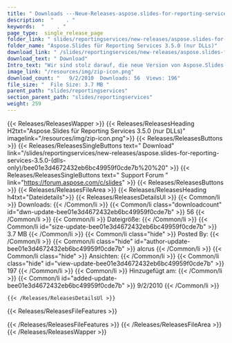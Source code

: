```yaml
---
title: " Downloads ---Neue-Releases-aspose.slides-for-reporting-services-3.5.0-(nur-dlls) . "
description:  "    . " 
keywords:  "    . " 
page_type:  single_release_page
folder_link: " slides/reportingservices/new-releases/aspose.slides-for-reporting-services-3.5.0-(dlls-only)/"
folder_name: "Aspose.Slides für Reporting Services 3.5.0 (nur DLLs)"
download_link: " /slides/reportingservices/new-releases/aspose.slides-for-reporting-services-3.5.0-(dlls-only)/bee01e3d4672432eb6bc49959f0cde7b"
download_text: " Download"
Intro_text: "Wir sind stolz darauf, die neue Version von Aspose.Slides für Reporting Servi..."
image_link: "/resources/img/zip-icon.png"
download_count: "   9/2/2010  Downloads: 56  Views: 196"
file_size: "  File Size: 3.7 MB "
parent_path: "slides/reportingservices"
section_parent_path: "slides/reportingservices"
weight: 259
---
```


{{< Releases/ReleasesWapper >}}
  {{< Releases/ReleasesHeading H2txt="Aspose.Slides für Reporting Services 3.5.0 (nur DLLs)" imagelink="/resources/img/zip-icon.png">}}
  {{< Releases/ReleasesButtons >}}
    {{< Releases/ReleasesSingleButtons text=" Download" link="/slides/reportingservices/new-releases/aspose.slides-for-reporting-services-3.5.0-(dlls-only)/bee01e3d4672432eb6bc49959f0cde7b%20%20" >}}
    {{< Releases/ReleasesSingleButtons text=" Support Forum " link="https://forum.aspose.com/c/slides" >}}
  {{< Releases/ReleasesButtons >}}
  {{< Releases/ReleasesFileArea >}}
    {{< Releases/ReleasesHeading h4txt="Dateidetails">}}
    {{< Releases/ReleasesDetailsUl >}}
            {{< Common/li >}} Downloads: {{< /Common/li >}}
      {{< Common/li class="downloadcount" id="dwn-update-bee01e3d4672432eb6bc49959f0cde7b" >}} 56 {{< /Common/li >}}
      {{< Common/li >}} Dateigröße: {{< /Common/li >}}
      {{< Common/li id="size-update-bee01e3d4672432eb6bc49959f0cde7b" >}} 3.7 MB {{< /Common/li >}} 
      {{< Common/li  class="hide" >}} Posted By: {{< /Common/li >}} 
      {{< Common/li class="hide" id="author-update-bee01e3d4672432eb6bc49959f0cde7b" >}} alcrus {{< /Common/li >}}
      {{< Common/li class="hide" >}} Ansichten: {{< /Common/li >}}
      {{< Common/li class="hide" id="view-update-bee01e3d4672432eb6bc49959f0cde7b" >}} 197 {{< /Common/li >}}
      {{< Common/li >}} Hinzugefügt am: {{< /Common/li >}}
      {{< Common/li id="added-update-bee01e3d4672432eb6bc49959f0cde7b" >}} 9/2/2010 {{< /Common/li >}} 

    {{< /Releases/ReleasesDetailsUl >}}

  {{< Releases/ReleasesFileFeatures >}}
      
  {{< /Releases/ReleasesFileFeatures >}}
 {{< /Releases/ReleasesFileArea >}}
{{< /Releases/ReleasesWapper >}}



